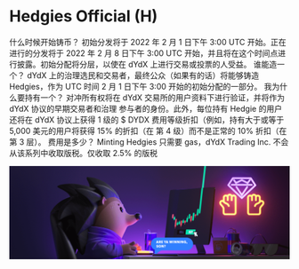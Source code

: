 # Hedgies Official (H)

什么时候开始铸币？
初始分发将于 2022 年 2 月 1 日下午 3:00 UTC 开始。正在进行的分发将于 2022 年 2 月 8 日下午 3:00 UTC 开始，并且将在这个时间点进行披露。初始分配将分层，以使在 dYdX 上进行交易或投票的人受益。
谁能造一个？
dYdX 上的治理选民和交易者，最终公众（如果有的话）将能够铸造 Hedgies，作为 UTC 时间 2 月 1 日下午 3:00 开始的初始分配的一部分。
我为什么要持有一个？
对冲所有权将在 dYdX 交易所的用户资料下进行验证，并将作为 dYdX 协议的早期交易者和治理 参与者的身份。此外，每位持有 Hedgie 的用户还将在 dYdX 协议上获得 1 级的 $ DYDX 费用等级折扣（例如，持有大于或等于 5,000 美元的用户将获得 15% 的折扣（在 第 4 级）而不是正常的 10% 折扣（在第 3 层）。
费用是多少？
Minting Hedgies 只需要 gas，dYdX Trading Inc. 不会从该系列中收取版税。仅收取 2.5% 的版税

![NFT](unnamed.png)
